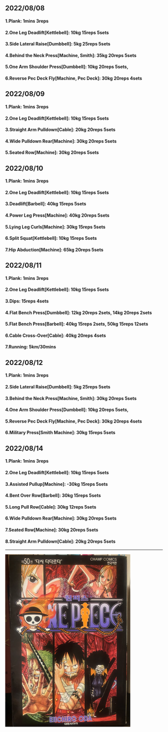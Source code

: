 ## 2022/08/08
#### 1.Plank: 1mins 3reps
#### 2.One Leg Deadlift\[Kettlebell\]: 10kg 15reps 5sets
#### 3.Side Lateral Raise\[Dumbbell\]: 5kg 25reps 5sets
#### 4.Behind the Neck Press\[Machine, Smith\]: 35kg 20reps 5sets
#### 5.One Arm Shoulder Press\[Dumbbell\]: 10kg 20reps 5sets, 
#### 6.Reverse Pec Deck Fly\[Machine, Pec Deck\]: 30kg 20reps 4sets

## 2022/08/09
#### 1.Plank: 1mins 3reps
#### 2.One Leg Deadlift\[Kettlebell\]: 10kg 15reps 5sets
#### 3.Straight Arm Pulldown\[Cable\]: 20kg 20reps 5sets
#### 4.Wide Pulldown Rear\[Machine\]: 30kg 20reps 5sets
#### 5.Seated Row\[Machine\]: 30kg 20reps 5sets

## 2022/08/10
#### 1.Plank: 1mins 3reps
#### 2.One Leg Deadlift\[Kettlebell\]: 10kg 15reps 5sets
#### 3.Deadlift\[Barbell\]: 40kg 15reps 5sets
#### 4.Power Leg Press\[Machine\]: 40kg 20reps 5sets
#### 5.Lying Leg Curls\[Machine\]: 30kg 15reps 5sets
#### 6.Split Squat\[Kettlebell\]: 10kg 15reps 5sets
#### 7.Hip Abduction\[Machine\]: 65kg 20reps 5sets

## 2022/08/11
#### 1.Plank: 1mins 3reps
#### 2.One Leg Deadlift\[Kettlebell\]: 10kg 15reps 5sets
#### 3.Dips: 15reps 4sets
#### 4.Flat Bench Press\[Dumbbell\]: 12kg 20reps 2sets, 14kg 20reps 2sets
#### 5.Flat Bench Press\[Barbell\]: 40kg 15reps 2sets, 50kg 15reps 12sets
#### 6.Cable Cross-Over\[Cable\]: 40kg 20reps 4sets
#### 7.Running: 5km/30mins

## 2022/08/12
#### 1.Plank: 1mins 3reps
#### 2.Side Lateral Raise\[Dumbbell\]: 5kg 25reps 5sets
#### 3.Behind the Neck Press\[Machine, Smith\]: 30kg 20reps 5sets
#### 4.One Arm Shoulder Press\[Dumbbell\]: 10kg 20reps 5sets, 
#### 5.Reverse Pec Deck Fly\[Machine, Pec Deck\]: 30kg 20reps 4sets
#### 6.Military Press\[Smith Machine\]: 30kg 15reps 5sets

## 2022/08/14
#### 1.Plank: 1mins 3reps
#### 2.One Leg Deadlift\[Kettlebell\]: 10kg 15reps 5sets
#### 3.Assisted Pullup\[Machine\]: -30kg 15reps 5sets
#### 4.Bent Over Row\[Barbell\]: 30kg 15reps 5sets
#### 5.Long Pull Row\[Cable\]: 30kg 12reps 5sets
#### 6.Wide Pulldown Rear\[Machine\]: 30kg 20reps 5sets
#### 7.Seated Row\[Machine\]: 30kg 20reps 5sets
#### 8.Straight Arm Pulldown\[Cable\]: 20kg 20reps 5sets

---
<img src='./_resources/__050.png' width='400px' />
